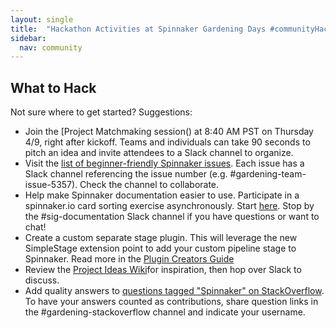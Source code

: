 ```yaml
---
layout: single
title:  "Hackathon Activities at Spinnaker Gardening Days #communityHack"
sidebar:
  nav: community
---
```


## What to Hack

Not sure where to get started? Suggestions:

* Join the [Project Matchmaking session(<zoom link>) at 8:40 AM PST on Thursday 4/9, right after kickoff. Teams and individuals can take 90 seconds to pitch an idea and invite attendees to a Slack channel to organize.
* Visit the [list of beginner-friendly Spinnaker issues](https://github.com/spinnaker/spinnaker/issues?q=is%3Aopen+is%3Aissue+label%3A%22beginner+friendly%22+). Each issue has a Slack channel referencing the issue number (e.g. #gardening-team-issue-5357). Check the channel to collaborate.
* Help make Spinnaker documentation easier to use. Participate in a spinnaker.io card sorting exercise asynchronously. Start [here](https://www.provenbyusers.com/cs.php?c=26cc8242). Stop by the #sig-documentation Slack channel if you have questions or want to chat!
* Create a custom separate stage plugin. This will leverage the new  SimpleStage extension point to add your custom pipeline stage to Spinnaker. Read more in the [Plugin Creators Guide](https://www.spinnaker.io/guides/developer/plugin-creators/)
* Review the [Project Ideas Wiki](https://github.com/spinnaker-hackathon/gardening/wiki/Project-Ideas)for inspiration, then hop over Slack to discuss.
* Add quality answers to [questions tagged "Spinnaker" on StackOverflow](https://stackoverflow.com/questions/tagged/spinnaker). To have your answers counted as contributions, share question links in the #gardening-stackoverflow channel and indicate your username. 
